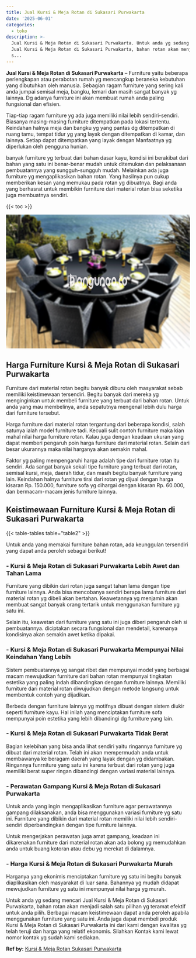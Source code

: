 ```yaml
---
title: Jual Kursi & Meja Rotan di Sukasari Purwakarta
date: '2025-06-01'
categories:
  - toko
description: >-
  Jual Kursi & Meja Rotan di Sukasari Purwakarta. Untuk anda yg sedang mencari
  Jual Kursi & Meja Rotan di Sukasari Purwakarta, bahan rotan akan menjadi salah
  s...
---
```


**Jual Kursi & Meja Rotan di Sukasari Purwakarta** – Furniture yaitu beberapa perlengkapan atau perabotan rumah yg mencangkup beraneka kebutuhan yang dibutuhkan oleh manusia. Sebagian ragam furniture yang sering kali anda jumpai semisal meja, bangku, lemari dan masih sangat banyak yg lainnya. Dg adanya furniture ini akan membuat rumah anda paling fungsional dan efisien.

Tiap-tiap ragam furniture yg ada juga memiliki nilai lebih sendiri-sendiri. Biasanya masing-masing furniture ditempatkan pada lokasi tertentu. Keindahan halnya meja dan bangku yg yang pantas dg ditempatkan di ruang tamu, tempat tidur yg yang layak dengan ditempatkan di kamar, dan lainnya. Setiap dapat ditempatkan yang layak dengan Manfaatnya yg diperlukan oleh pengguna hunian.

banyak furniture yg terbuat dari bahan dasar kayu, kondisi ini berakibat dari bahan yang satu ini benar-benar mudah untuk ditemukan dan pelaksanaan pembuatannya yang sungguh-sungguh mudah. Melainkan ada juga furniture yg mengaplikasikan bahan rotan. Yang hasilnya pun cukup memberikan kesan yang memukau pada rotan yg dibuatnya. Bagi anda yang berhasrat untuk membikin furniture dari material rotan bisa seketika juga membuatnya sendiri.

{{< toc >}}

![Jual Kursi & Meja Rotan di Sukasari Purwakarta](/images/kursi-meja-rotan-murah26.png)

## Harga Furniture Kursi & Meja Rotan di Sukasari Purwakarta

Furniture dari material rotan begitu banyak diburu oleh masyarakat sebab memiliki keistimewaan tersendiri. Begitu banyak dari mereka yg menginginkan untuk membeli furniture yang terbuat dari bahan rotan. Untuk anda yang mau membelinya, anda sepatutnya mengenal lebih dulu harga dari furniture tersebut.

Harga furniture dari material rotan tergantung dari beberapa kondisi, salah satunya ialah model furniture tadi. Kecuali sulit contoh furniture maka kian mahal nilai harga furniture rotan. Kalau juga dengan keadaan ukuran yang dapat memberi pengaruh poin harga furniture dari material rotan. Selain dari besar ukurannya maka nilai harganya akan semakin mahal.

Faktor yg paling mempengaruhi harga adalah tipe dari furniture rotan itu sendiri. Ada sangat banyak sekali tipe furniture yang terbuat dari rotan, semisal kursi, meja, daerah tidur, dan masih begitu banyak furniture yang lain. Keindahan halnya furniture tirai dari rotan yg dijual dengan harga kisaran Rp. 150.000, furniture sofa yg dihargai dengan kisaran Rp. 60.000, dan bermacam-macam jenis furniture lainnya.

## Keistimewaan Furniture Kursi & Meja Rotan di Sukasari Purwakarta

{{< table-tables table="table2" >}}

Untuk anda yang memakai furniture bahan rotan, ada keunggulan tersendiri yang dapat anda peroleh sebagai berikut!

### \- Kursi & Meja Rotan di Sukasari Purwakarta Lebih Awet dan Tahan Lama

Furniture yang dibikin dari rotan juga sangat tahan lama dengan tipe furniture lainnya. Anda bisa mencobanya sendiri berapa lama furniture dari material rotan yg dibeli akan bertahan. Keawetannya yg menjamin akan membuat sangat banyak orang tertarik untuk menggunakan furniture yg satu ini.

Selain itu, keawetan dari furniture yang satu ini juga diberi pengaruh oleh si pembuatannya. diciptakan secara fungsional dan mendetail, karenanya kondisinya akan semakin awet ketika dipakai.

### \- Kursi & Meja Rotan di Sukasari Purwakarta Mempunyai Nilai Keindahan Yang Lebih

Sistem pembuatannya yg sangat ribet dan mempunyai model yang berbagai macam mewujudkan furniture dari bahan rotan mempunyai tingkatan estetika yang paling indah dibandingkan dengan furniture lainnya. Memiliki furniture dari material rotan diwujudkan dengan metode langsung untuk membentuk contoh yang dijadikan.

Berbeda dengan furniture lainnya yg motifnya dibuat dengan sistem diukir seperti furniture kayu. Hal inilah yang menciptakan furniture sofa mempunyai poin estetika yang lebih dibandingi dg furniture yang lain.

### \- Kursi & Meja Rotan di Sukasari Purwakarta Tidak Berat

Bagian kelebihan yang bisa anda lihat sendiri yaitu ringannya furniture yg dibuat dari material rotan. Telah ini akan mempermudah anda untuk membawanya ke beragam daerah yang layak dengan yg didambakan. Ringannya funrniture yang satu ini karena terbuat dari rotan yang juga memiliki berat super ringan dibandingi dengan variasi material lainnya.

### \- Perawatan Gampang Kursi & Meja Rotan di Sukasari Purwakarta

Untuk anda yang ingin mengaplikasikan furniture agar perawatannya gampang dilaksanakan, anda bisa menggunakan variasi furniture yg satu ini. Furniture yang dibikin dari material rotan memiliki nilai lebih sendiri-sendiri diperbandingkan dengan tipe furniture lainnya.

Untuk mengerjakan perawatan juga amat gampang, keadaan ini dikarenakan furniture dari material rotan akan ada bolong yg memudahkan anda untuk buang kotoran atau debu yg merekat di dalamnya.

### \- Harga Kursi & Meja Rotan di Sukasari Purwakarta Murah

Harganya yang ekonimis menciptakan furniture yg satu ini begitu banyak diaplikasikan oleh masyarakat di luar sana. Bahannya yg mudah didapat mewujudkan furniture yg satu ini mempunyai nilai harga yg murah.

Untuk anda yg sedang mencari Jual Kursi & Meja Rotan di Sukasari Purwakarta, bahan rotan akan menjadi salah satu pilihan yg teramat efektif untuk anda pilih. Berbagai macam keistimewaan dapat anda peroleh apabila menggunakan furniture yang satu ini. Anda juga dapat membeli produk Kursi & Meja Rotan di Sukasari Purwakarta ini dari kami dengan kwalitas yg telah teruji dan harga yang relatif ekonomis. Silahkan Kontak kami lewat nomor kontak yg sudah kami sediakan.

**Ref by:** [Kursi & Meja Rotan Sukasari Purwakarta](https://id.wikipedia.org/wiki/Kursi)
